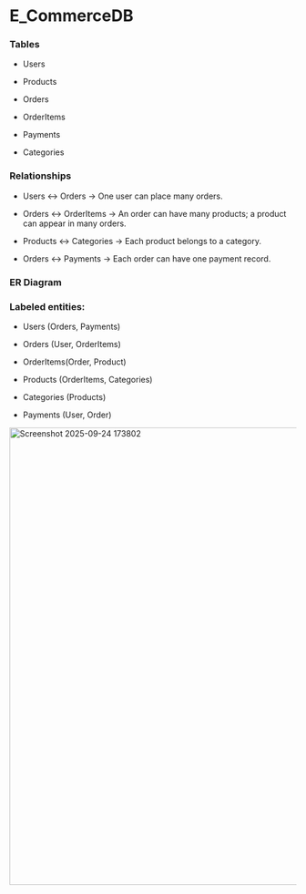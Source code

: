 # E_CommerceDB

### Tables 

- Users

- Products
  
- Orders
   
- OrderItems
 
- Payments
 
- Categories

### Relationships

- Users ↔ Orders → One user can place many orders.

- Orders ↔ OrderItems → An order can have many products; a product can appear in many orders.

- Products ↔ Categories → Each product belongs to a category.

- Orders ↔ Payments → Each order can have one payment record.

### ER Diagram

### Labeled entities:

- Users (Orders, Payments)

- Orders (User, OrderItems)

- OrderItems(Order, Product)

- Products (OrderItems, Categories)

- Categories (Products)

- Payments (User, Order)

<img width="1233" height="803" alt="Screenshot 2025-09-24 173802" src="https://github.com/user-attachments/assets/df407737-58aa-44f8-ae2b-408264afbfd3" />
